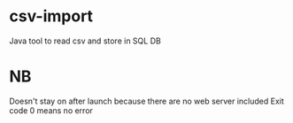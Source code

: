 # csv-import
Java tool to read csv and store in SQL DB

# NB
Doesn't stay on after launch because there are no web server included
Exit code 0 means no error
